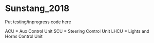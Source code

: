 # Sunstang_2018

Put testing/inprogress code here 

ACU = Aux Control Unit
SCU = Steering Control Unit
LHCU = Lights and Horns Control Unit
